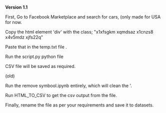<b>Version 1.1</b>

First, Go to Facebook Marketplace and search for cars, (only made for USA for now.  

Copy the html element 'div' with the class; "x1xfsgkm xqmdsaz x1cnzs8 x4v5mdz xjfs22q"  

Paste that in the temp.txt file  .  

Run the script.py python file  

CSV file will be saved as required.  





(old)  

Run the remove symbool.ipynb entirely, which will clean the '.  

Run HTML_TO_CSV to get the csv output from the file.  

Finally, rename the file as per your requirements and save it to datasets.  

